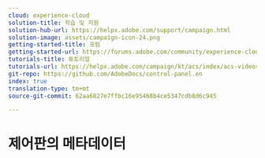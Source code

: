 ```yaml
---
cloud: experience-cloud
solution-title: 학습 및 지원
solution-hub-url: https://helpx.adobe.com/support/campaign.html
solution-image: assets/campaign-icon-24.png
getting-started-title: 포럼
getting-started-url: https://forums.adobe.com/community/experience-cloud/marketing-cloud/campaign/standard
tutorials-title: 튜토리얼
tutorials-url: https://helpx.adobe.com/campaign/kt/acs/index/acs-videos.html
git-repo: https://github.com/AdobeDocs/control-panel.en
index: true
translation-type: tm+mt
source-git-commit: 62aa6827e7ffbc16e95468b4ce5347cdb8d6c945

---
```



# 제어판의 메타데이터

